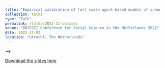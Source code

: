 ```yaml
---
title: "Empirical calibration of full scale agent-based models of school choice: computational challenges and model validation"
collection: talks
type: "Talk"
permalink: /talks/2022-11-odissei
venue: "ODISSEI Conference for Social Science in the Netherlands 2022"
date: 2022-11-03
location: "Utrecht, The Netherlands"
---
```


<!-- # School segregation is widely associated with existing inequalities and their reproduction. Although it has been studied for decades and using various methods/techniques, it still is a persistent problem in society. Currently employed methodologies often treat households on the micro-level as utility maximising individuals that decide in isolation or analyse macroscopic trends and correlations. However, these methodologies might miss important interactions within and between these levels. For example, parents rely on their social networks, observe current school compositions, school profiles, live in segregated neighbourhoods and are subject to institutional rules, hence they interact with each other and their environment. Simulation-based techniques, such as Agent-Based Models (ABM) provide a way to explicitly model these features and have shown promising results in other fields of science.
# Existing ABM of school choice are mostly based on theoretical rules and smaller scales, hence do not take the full scale of the city into account. On the other hand, currently used fully data driven methods, such as discrete choice analysis, do not consider the potentially complex interactions. Therefore, we present results of one of the first empirically calibrated ABM of school choice on the Amsterdam scale. However, key challenges of ABM are empirical calibration and validation of their simulated (household) behaviour. These are important for confidence in the model and could inform potential policy, but requires a lot of data and computation. Multiple runs are needed to grasp how sensitive the model is to its input parameters, to quantify uncertainty and analyse the impact of specific scenarios. We show some of the benefits of our modelling approach as well as some of the computational difficulties and existing challenges we encountered while modelling school segregation at the Amsterdam scale. --> -->

[Download the slides here](https://doi.org/10.5281/zenodo.7320018)
